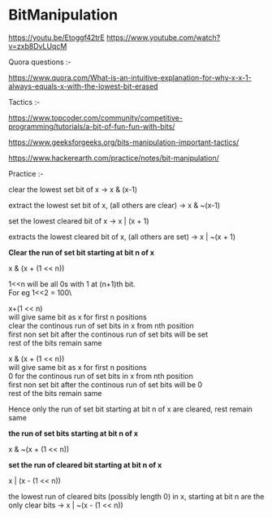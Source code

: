 # BitManipulation

https://youtu.be/Etoggf42trE
https://www.youtube.com/watch?v=zxb8DvLUqcM

Quora questions :-

https://www.quora.com/What-is-an-intuitive-explanation-for-why-x-x-1-always-equals-x-with-the-lowest-bit-erased

Tactics :-

https://www.topcoder.com/community/competitive-programming/tutorials/a-bit-of-fun-fun-with-bits/

https://www.geeksforgeeks.org/bits-manipulation-important-tactics/

https://www.hackerearth.com/practice/notes/bit-manipulation/

Practice :-

clear the lowest set bit of x -> x & (x-1)

extract the lowest set bit of x, (all others are clear) -> x & ~(x-1)

set the lowest cleared bit of x -> x | (x + 1)

extracts the lowest cleared bit of x, (all others are set) -> x | ~(x + 1)

**Clear the run of set bit starting at bit n of x** 

x & (x + (1 << n))

1<<n will be all 0s with 1 at (n+1)th bit.\
For eg 1<<2 = 100\

x+(1 << n)\
will give same bit as x for first n positions\
clear the continous run of set bits in x from nth position\
first non set bit after the continous run of set bits  will be set\
rest of the bits remain same

x & (x + (1 << n))\
will give same bit as x for first n positions\
0 for the continous run of set bits in x from nth position\
first non set bit after the continous run of set bits will be 0\
rest of the bits remain same

Hence only the run of set bit starting at bit n of x are cleared, rest remain same

**the run of set bits starting at bit n of x**

x & ~(x + (1 << n))

**set the run of cleared bit starting at bit n of x**

x | (x - (1 << n))

the lowest run of cleared bits (possibly length 0) in x, starting at bit n are the only clear bits -> x | ~(x - (1 << n))
